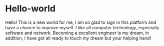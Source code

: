 # Hello-world
Hello! 
This is a new world for me, I am so glad to sign in this platform and have a chance to improve myself.
I like all computer technology, especially software and network.
Becoming a excellent engineer is my dream, in addition, I have got all ready to touch my dream but your helping hand!
